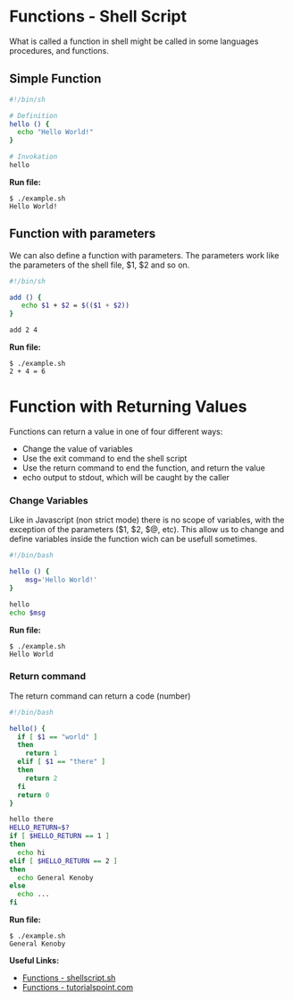 # Functions - Shell Script

What is called a function in shell might be called in some languages procedures, and functions.

## Simple Function

```bash
#!/bin/sh

# Definition
hello () { 
  echo "Hello World!"
}

# Invokation
hello
```

**Run file:**

```shell
$ ./example.sh
Hello World!
```

## Function with parameters

We can also define a function with parameters. The parameters work like the parameters of the shell file, $1, $2 and so on.

```bash 
#!/bin/sh

add () {
   echo $1 + $2 = $(($1 + $2))
}

add 2 4
```

**Run file:**

```shell
$ ./example.sh
2 + 4 = 6
```

# Function with Returning Values

Functions can return a value in one of four different ways:

* Change the value of variables
* Use the exit command to end the shell script
* Use the return command to end the function, and return the value
* echo output to stdout, which will be caught by the caller

### Change Variables

Like in Javascript (non strict mode) there is no scope of variables, with the exception of the parameters ($1, $2, $@, etc). This allow us to change and define variables inside the function wich can be usefull sometimes.

```bash
#!/bin/bash

hello () {
	msg='Hello World!'
}

hello
echo $msg
```

**Run file:**

```shell
$ ./example.sh
Hello World
```

### Return command

The return command can return a code (number)

```bash
#!/bin/bash

hello() {
  if [ $1 == "world" ]
  then
    return 1
  elif [ $1 == "there" ]
  then
    return 2
  fi
  return 0
}

hello there
HELLO_RETURN=$?
if [ $HELLO_RETURN == 1 ]
then
  echo hi
elif [ $HELLO_RETURN == 2 ]
then
  echo General Kenoby
else
  echo ...
fi
```

**Run file:**

```shell
$ ./example.sh
General Kenoby
```

**Useful Links:**

* [Functions - shellscript.sh](https://www.shellscript.sh/functions.html)
* [Functions - tutorialspoint.com](https://www.tutorialspoint.com/unix/unix-shell-functions.htm)